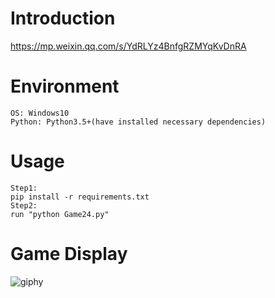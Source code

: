 # Introduction
https://mp.weixin.qq.com/s/YdRLYz4BnfgRZMYqKvDnRA

# Environment
```
OS: Windows10
Python: Python3.5+(have installed necessary dependencies)
```

# Usage
```
Step1:
pip install -r requirements.txt
Step2:
run "python Game24.py"
```

# Game Display
![giphy](demonstration/running.gif)